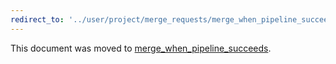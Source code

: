```yaml
---
redirect_to: '../user/project/merge_requests/merge_when_pipeline_succeeds.md'
---
```


This document was moved to [merge_when_pipeline_succeeds](../user/project/merge_requests/merge_when_pipeline_succeeds.md).
